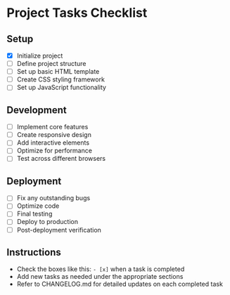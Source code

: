 
# Project Tasks Checklist

## Setup
- [x] Initialize project
- [ ] Define project structure
- [ ] Set up basic HTML template
- [ ] Create CSS styling framework
- [ ] Set up JavaScript functionality

## Development
- [ ] Implement core features
- [ ] Create responsive design
- [ ] Add interactive elements
- [ ] Optimize for performance
- [ ] Test across different browsers

## Deployment
- [ ] Fix any outstanding bugs
- [ ] Optimize code
- [ ] Final testing
- [ ] Deploy to production
- [ ] Post-deployment verification

## Instructions
- Check the boxes like this: `- [x]` when a task is completed
- Add new tasks as needed under the appropriate sections
- Refer to CHANGELOG.md for detailed updates on each completed task
